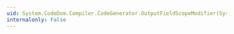 ```yaml
---
uid: System.CodeDom.Compiler.CodeGenerator.OutputFieldScopeModifier(System.CodeDom.MemberAttributes)
internalonly: False
---
```

